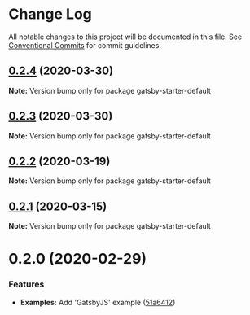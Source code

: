 # Change Log

All notable changes to this project will be documented in this file.
See [Conventional Commits](https://conventionalcommits.org) for commit guidelines.

## [0.2.4](https://github.com/gatsbyjs/gatsby-starter-default/compare/gatsby-starter-default@0.2.3...gatsby-starter-default@0.2.4) (2020-03-30)

**Note:** Version bump only for package gatsby-starter-default





## [0.2.3](https://github.com/gatsbyjs/gatsby-starter-default/compare/gatsby-starter-default@0.2.2...gatsby-starter-default@0.2.3) (2020-03-30)

**Note:** Version bump only for package gatsby-starter-default





## [0.2.2](https://github.com/gatsbyjs/gatsby-starter-default/compare/gatsby-starter-default@0.2.1...gatsby-starter-default@0.2.2) (2020-03-19)

**Note:** Version bump only for package gatsby-starter-default





## [0.2.1](https://github.com/gatsbyjs/gatsby-starter-default/compare/gatsby-starter-default@0.2.0...gatsby-starter-default@0.2.1) (2020-03-15)

**Note:** Version bump only for package gatsby-starter-default





# 0.2.0 (2020-02-29)


### Features

* **Examples:** Add 'GatsbyJS' example ([51a6412](https://github.com/gatsbyjs/gatsby-starter-default/commit/51a6412a8b374d336e992acba0a9071efe41320f))
